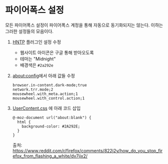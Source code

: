 파이어폭스 설정
========
모든 파이어폭스 설정이 파이어폭스 계정을 통해 자동으로 동기화되지는 않는다.
이하는 그러한 설정들의 모음이다.

1.  [HNTP] 플러그인 설정 수정

    - 웹사이트 아이콘은 구글 통해 받아오도록
    - 테마는 "Midnight"
    - 배경색은 `#2a292e`

2.  <about:config>에서 아래 값들 수정

    ```
    browser.in-content.dark-mode;true
    network.trr.mode;2
    mousewheel.with_meta.action;1
    mousewheel.with_control.action;1
    ```

3.  [UserContent.css] 에 아래 코드 삽입

    ```
    @-moz-document url("about:blank") {
      html {
        background-color: #2A292E;
      }
    }
    ```

    출처: https://www.reddit.com/r/firefox/comments/822j2y/how_do_you_stop_firefox_from_flashing_a_white/dv7jix2/

[HNTP]: https://github.com/quodroc/HumbleNewTabPage
[UserContent.css]: https://www.userchrome.org/
